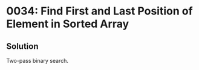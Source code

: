 # 0034: Find First and Last Position of Element in Sorted Array

## Solution

Two-pass binary search.
